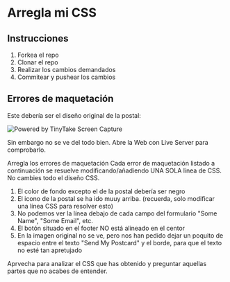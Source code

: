 # Arregla mi CSS

## Instrucciones

1. Forkea el repo
2. Clonar el repo
3. Realizar los cambios demandados
4. Commitear y pushear los cambios

## Errores de maquetación
Este debería ser el diseño original de la postal:

<img src="https://oscarm.tinytake.com/media/142df94?filename=1679221628829_TinyTake19-03-2023-11-27-09_638148184307571423.png&sub_type=thumbnail_preview&type=attachment&width=784&height=509" title="Powered by TinyTake Screen Capture"/><br>

Sin embargo no se ve del todo bien. Abre la Web con Live Server para comprobarlo.

Arregla los errores de maquetación
Cada error de maquetación listado a continuación se resuelve modificando/añadiendo UNA SOLA línea de CSS.
No cambies todo el diseño CSS.

1. El color de fondo excepto el de la postal debería ser negro
2. El icono de la postal se ha ido muuy arriba. (recuerda, solo modificar una línea CSS para resolver esto)
3. No podemos ver la línea debajo de cada campo del formulario "Some Name", "Some Email", etc.
4. El botón situado en el footer NO está alineado en el centor
5. En la imagen original no se ve, pero nos han pedido dejar un poquito de espacio entre el texto "Send My Postcard" y el borde, para que el texto no esté tan apretujado

Aprvecha para analizar el CSS que has obtenido y preguntar aquellas partes que no acabes de entender.
